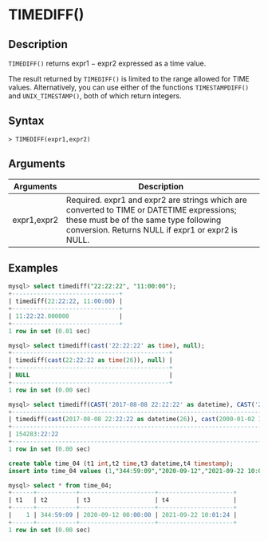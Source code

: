 # **TIMEDIFF()**

## **Description**

`TIMEDIFF()` returns expr1 − expr2 expressed as a time value.

The result returned by `TIMEDIFF()` is limited to the range allowed for TIME values. Alternatively, you can use either of the functions `TIMESTAMPDIFF()` and `UNIX_TIMESTAMP()`, both of which return integers.

## **Syntax**

```
> TIMEDIFF(expr1,expr2)
```

## **Arguments**

|  Arguments   | Description  |
|  ----  | ----  |
|expr1,expr2  | Required. expr1 and expr2 are strings which are converted to TIME or DATETIME expressions; these must be of the same type following conversion. Returns NULL if expr1 or expr2 is NULL.|

## **Examples**

```sql
mysql> select timediff("22:22:22", "11:00:00");
+------------------------------+
| timediff(22:22:22, 11:00:00) |
+------------------------------+
| 11:22:22.000000              |
+------------------------------+
1 row in set (0.01 sec)

mysql> select timediff(cast('22:22:22' as time), null);
+--------------------------------------------+
| timediff(cast(22:22:22 as time(26)), null) |
+--------------------------------------------+
| NULL                                       |
+--------------------------------------------+
1 row in set (0.00 sec)

mysql> select timediff(CAST('2017-08-08 22:22:22' as datetime), CAST('2000-01-02 11:00:00' as datetime));
+------------------------------------------------------------------------------------------------+
| timediff(cast(2017-08-08 22:22:22 as datetime(26)), cast(2000-01-02 11:00:00 as datetime(26))) |
+------------------------------------------------------------------------------------------------+
| 154283:22:22                                                                                   |
+------------------------------------------------------------------------------------------------+
1 row in set (0.00 sec)
```

```sql
create table time_04 (t1 int,t2 time,t3 datetime,t4 timestamp);
insert into time_04 values (1,"344:59:09","2020-09-12","2021-09-22 10:01:23.903");

mysql> select * from time_04;
+------+-----------+---------------------+---------------------+
| t1   | t2        | t3                  | t4                  |
+------+-----------+---------------------+---------------------+
|    1 | 344:59:09 | 2020-09-12 00:00:00 | 2021-09-22 10:01:24 |
+------+-----------+---------------------+---------------------+
1 row in set (0.00 sec)
```
